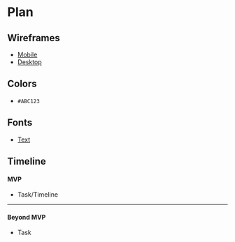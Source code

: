 # Plan

## Wireframes
* [Mobile](https://wireframe.cc/CsWpUN)
* [Desktop](https://wireframe.cc/iBBWe6)

## Colors
* `#ABC123`

## Fonts
* [Text](URL)

## Timeline

#### MVP

* Task/Timeline

---

#### Beyond MVP

* Task
